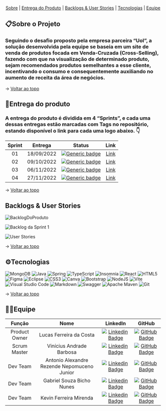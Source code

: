 <br id="topo">
<p align="center">
    <a href="#sobre">Sobre</a>  |  
    <a href="#entrega">Entrega do Produto</a> |
    <a href="#backlogs">Backlogs & User Stories</a>  |  
    <a href="#tecnologias">Tecnologias</a>  |  
    <a href="#equipe">Equipe</a>
</p>

<span id="sobre">

## 📋Sobre o Projeto
### Seguindo o desafio proposto pela empresa parceira “Uol”, a solução desenvolvida pela equipe se baseia em um site de venda de produtos focada em Venda-Cruzada (Cross-Selling), fazendo com que na visualização de determinado produto, sejam recomendados produtos semelhantes a esse cliente, incentivando o consumo e consequentemente auxiliando no aumento de receita da área de negócios.

→ [Voltar ao topo](#topo)

<span id="entrega">

## 📌Entrega do produto
### A entrega do produto é dividida em 4 “Sprints”, e cada uma dessas entregas estão marcadas com **Tags** no repositório, estando disponível o link para cada uma logo abaixo. 👇

| **Sprint** | **Entrega** | **Status** | **Link** |
| :--------: | :---------: | :--------: | :------: |
| 01         | 18/09/2022  | [![Generic badge](https://img.shields.io/badge/-Concluído-green)](https://shields.io/) | [Link](https://github.com/Group-NoName/noname-documentacoes/tree/Sprint-1) |
| 02         | 09/10/2022  | [![Generic badge](https://img.shields.io/badge/-Concluído-green)](https://shields.io/) | [Link](https://github.com/Group-NoName/noname-documentacoes/tree/Sprint-2) |
| 03         | 06/11/2022  | [![Generic badge](https://img.shields.io/badge/-Concluído-green)](https://shields.io/) | [Link](https://github.com/Group-NoName/noname-documentacoes/tree/Sprint-3) |
| 04         | 27/11/2022  | [![Generic badge](https://img.shields.io/badge/-Em%20Andamento...-red)](https://shields.io/) | [Link]() |

→ [Voltar ao topo](#topo)

<span id="backlogs">

## Backlogs & User Stories

![BacklogDoProduto](https://user-images.githubusercontent.com/90697121/190928102-8f2c444c-70c5-42b9-bd19-bff6402f2321.png)

![Backlog da Sprint 1](https://user-images.githubusercontent.com/90697121/190928127-ab4e731f-e6b5-4e8c-bb61-f6b4f3bee796.png)

![User Stories](https://user-images.githubusercontent.com/90697121/190928148-61184ec1-4579-4e1a-9b33-aad3021f9997.png)


→ [Voltar ao topo](#topo)

<span id="tecnologias">

## ⚙Tecnologias
![MongoDB](https://img.shields.io/badge/MongoDB-%234ea94b.svg?style=for-the-badge&logo=mongodb&logoColor=white)
![Java](https://img.shields.io/badge/java-%23ED8B00.svg?style=for-the-badge&logo=java&logoColor=white)
![Spring](https://img.shields.io/badge/spring-%236DB33F.svg?style=for-the-badge&logo=spring&logoColor=white)
![TypeScript](https://img.shields.io/badge/typescript-%23007ACC.svg?style=for-the-badge&logo=typescript&logoColor=white)
![Insomnia](https://img.shields.io/badge/Insomnia-black?style=for-the-badge&logo=insomnia&logoColor=5849BE)
![React](https://img.shields.io/badge/react-%2320232a.svg?style=for-the-badge&logo=react&logoColor=%2361DAFB)
![HTML5](https://img.shields.io/badge/html5-%23E34F26.svg?style=for-the-badge&logo=html5&logoColor=white)
![Figma](https://img.shields.io/badge/figma-%23F24E1E.svg?style=for-the-badge&logo=figma&logoColor=white)
![Eclipse](https://img.shields.io/badge/Eclipse-FE7A16.svg?style=for-the-badge&logo=Eclipse&logoColor=white)
![CSS3](https://img.shields.io/badge/css3-%231572B6.svg?style=for-the-badge&logo=css3&logoColor=white)
![Canva](https://img.shields.io/badge/Canva-%2300C4CC.svg?style=for-the-badge&logo=Canva&logoColor=white)
![Bootstrap](https://img.shields.io/badge/bootstrap-%23563D7C.svg?style=for-the-badge&logo=bootstrap&logoColor=white)
![NodeJS](https://img.shields.io/badge/node.js-6DA55F?style=for-the-badge&logo=node.js&logoColor=white)
![Vite](https://img.shields.io/badge/vite-%23646CFF.svg?style=for-the-badge&logo=vite&logoColor=white)
![Visual Studio Code](https://img.shields.io/badge/Visual%20Studio%20Code-0078d7.svg?style=for-the-badge&logo=visual-studio-code&logoColor=white)
![Markdown](https://img.shields.io/badge/markdown-%23000000.svg?style=for-the-badge&logo=markdown&logoColor=white)
![Swagger](https://img.shields.io/badge/-Swagger-%23Clojure?style=for-the-badge&logo=swagger&logoColor=white)
![Apache Maven](https://img.shields.io/badge/Apache%20Maven-C71A36?style=for-the-badge&logo=Apache%20Maven&logoColor=white)
![Git](https://img.shields.io/badge/git-%23F05033.svg?style=for-the-badge&logo=git&logoColor=white)

→ [Voltar ao topo](#topo)

<span id="equipe">

## 👨‍💻Equipe
| **Função** | **Nome** | **LinkedIn** | **GitHub** |
| :--------: | :------: | :----------: | :--------: |
| Product Owner | Lucas Ferreira da Costa | [![Linkedin Badge](https://img.shields.io/badge/Linkedin-blue?style=flat-square&logo=Linkedin&logoColor=white)](https://www.linkedin.com/in/lucas-costa-a49a01219/) | [![GitHub Badge](https://img.shields.io/badge/GitHub-111217?style=flat-square&logo=github&logoColor=white)](https://github.com/lucasdwn) |
| Scrum Master | Vinícius Andrade Barbosa | [![Linkedin Badge](https://img.shields.io/badge/Linkedin-blue?style=flat-square&logo=Linkedin&logoColor=white)](https://www.linkedin.com/in/vin%C3%ADcius-barbosa-78111a206/) | [![GitHub Badge](https://img.shields.io/badge/GitHub-111217?style=flat-square&logo=github&logoColor=white)](https://github.com/ViniciusAndBar) |
| Dev Team | Antonio Alexandre Rezende Nepomuceno Junior | [![Linkedin Badge](https://img.shields.io/badge/Linkedin-blue?style=flat-square&logo=Linkedin&logoColor=white)](https://www.linkedin.com/in/antonio-nepomuceno-04943720a/) | [![GitHub Badge](https://img.shields.io/badge/GitHub-111217?style=flat-square&logo=github&logoColor=white)](https://github.com/Nepoun) |
| Dev Team | Gabriel Souza Bicho Nunes | [![Linkedin Badge](https://img.shields.io/badge/Linkedin-blue?style=flat-square&logo=Linkedin&logoColor=white)](https://www.linkedin.com/in/gabriel-souza-bicho-nunes-429191185/) | [![GitHub Badge](https://img.shields.io/badge/GitHub-111217?style=flat-square&logo=github&logoColor=white)](https://github.com/ZeroPirata) |
| Dev Team | Kevin Ferreira Mirenda | [![Linkedin Badge](https://img.shields.io/badge/Linkedin-blue?style=flat-square&logo=Linkedin&logoColor=white)](https://www.linkedin.com/in/kevin-mirenda-a54a64220/) | [![GitHub Badge](https://img.shields.io/badge/GitHub-111217?style=flat-square&logo=github&logoColor=white)](https://github.com/KevinFMfatec) |

